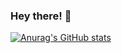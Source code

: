 ### Hey there! 👋

[![Anurag's GitHub stats](https://github-readme-stats.vercel.app/api?username=undevable&show_icons=true&count_private=true)](https://github.com/anuraghazra/github-readme-stats)


<!--
**undevable/undevable** is a ✨ _special_ ✨ repository because its `README.md` (this file) appears on your GitHub profile.

Here are some ideas to get you started:

- 🔭 I’m currently working on ...
- 🌱 I’m currently learning ...
- 👯 I’m looking to collaborate on ...
- 🤔 I’m looking for help with ...
- 💬 Ask me about ...
- 📫 How to reach me: ...
- 😄 Pronouns: ...
- ⚡ Fun fact: ...
-->
